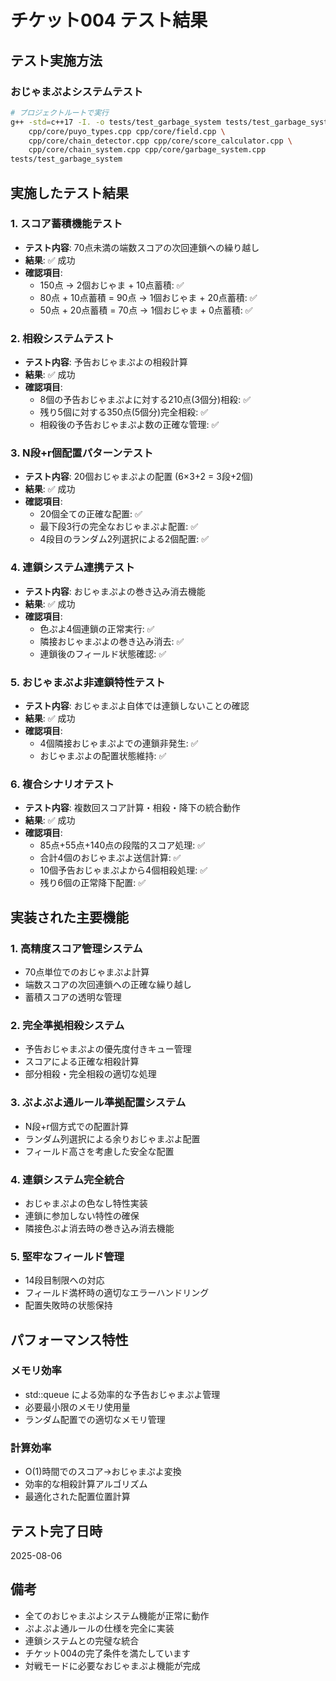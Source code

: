 # チケット004 テスト結果

## テスト実施方法

### おじゃまぷよシステムテスト
```bash
# プロジェクトルートで実行
g++ -std=c++17 -I. -o tests/test_garbage_system tests/test_garbage_system.cpp \
    cpp/core/puyo_types.cpp cpp/core/field.cpp \
    cpp/core/chain_detector.cpp cpp/core/score_calculator.cpp \
    cpp/core/chain_system.cpp cpp/core/garbage_system.cpp
tests/test_garbage_system
```

## 実施したテスト結果

### 1. スコア蓄積機能テスト
- **テスト内容**: 70点未満の端数スコアの次回連鎖への繰り越し
- **結果**: ✅ 成功
- **確認項目**:
  - 150点 → 2個おじゃま + 10点蓄積: ✅
  - 80点 + 10点蓄積 = 90点 → 1個おじゃま + 20点蓄積: ✅
  - 50点 + 20点蓄積 = 70点 → 1個おじゃま + 0点蓄積: ✅

### 2. 相殺システムテスト
- **テスト内容**: 予告おじゃまぷよの相殺計算
- **結果**: ✅ 成功
- **確認項目**:
  - 8個の予告おじゃまぷよに対する210点(3個分)相殺: ✅
  - 残り5個に対する350点(5個分)完全相殺: ✅
  - 相殺後の予告おじゃまぷよ数の正確な管理: ✅

### 3. N段+r個配置パターンテスト
- **テスト内容**: 20個おじゃまぷよの配置 (6×3+2 = 3段+2個)
- **結果**: ✅ 成功
- **確認項目**:
  - 20個全ての正確な配置: ✅
  - 最下段3行の完全なおじゃまぷよ配置: ✅
  - 4段目のランダム2列選択による2個配置: ✅

### 4. 連鎖システム連携テスト
- **テスト内容**: おじゃまぷよの巻き込み消去機能
- **結果**: ✅ 成功
- **確認項目**:
  - 色ぷよ4個連鎖の正常実行: ✅
  - 隣接おじゃまぷよの巻き込み消去: ✅
  - 連鎖後のフィールド状態確認: ✅

### 5. おじゃまぷよ非連鎖特性テスト
- **テスト内容**: おじゃまぷよ自体では連鎖しないことの確認
- **結果**: ✅ 成功
- **確認項目**:
  - 4個隣接おじゃまぷよでの連鎖非発生: ✅
  - おじゃまぷよの配置状態維持: ✅

### 6. 複合シナリオテスト
- **テスト内容**: 複数回スコア計算・相殺・降下の統合動作
- **結果**: ✅ 成功
- **確認項目**:
  - 85点+55点+140点の段階的スコア処理: ✅
  - 合計4個のおじゃまぷよ送信計算: ✅
  - 10個予告おじゃまぷよから4個相殺処理: ✅
  - 残り6個の正常降下配置: ✅

## 実装された主要機能

### 1. 高精度スコア管理システム
- 70点単位でのおじゃまぷよ計算
- 端数スコアの次回連鎖への正確な繰り越し
- 蓄積スコアの透明な管理

### 2. 完全準拠相殺システム
- 予告おじゃまぷよの優先度付きキュー管理
- スコアによる正確な相殺計算
- 部分相殺・完全相殺の適切な処理

### 3. ぷよぷよ通ルール準拠配置システム
- N段+r個方式での配置計算
- ランダム列選択による余りおじゃまぷよ配置
- フィールド高さを考慮した安全な配置

### 4. 連鎖システム完全統合
- おじゃまぷよの色なし特性実装
- 連鎖に参加しない特性の確保
- 隣接色ぷよ消去時の巻き込み消去機能

### 5. 堅牢なフィールド管理
- 14段目制限への対応
- フィールド満杯時の適切なエラーハンドリング
- 配置失敗時の状態保持

## パフォーマンス特性

### メモリ効率
- std::queue による効率的な予告おじゃまぷよ管理
- 必要最小限のメモリ使用量
- ランダム配置での適切なメモリ管理

### 計算効率
- O(1)時間でのスコア→おじゃまぷよ変換
- 効率的な相殺計算アルゴリズム
- 最適化された配置位置計算

## テスト完了日時
2025-08-06

## 備考
- 全てのおじゃまぷよシステム機能が正常に動作
- ぷよぷよ通ルールの仕様を完全に実装
- 連鎖システムとの完璧な統合
- チケット004の完了条件を満たしています
- 対戦モードに必要なおじゃまぷよ機能が完成
